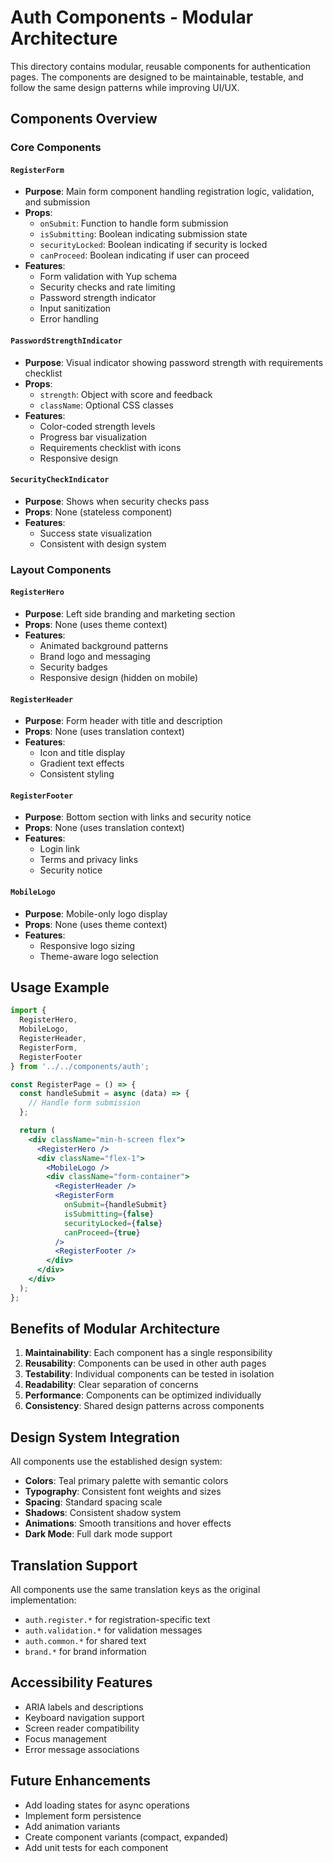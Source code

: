 # Auth Components - Modular Architecture

This directory contains modular, reusable components for authentication pages. The components are designed to be maintainable, testable, and follow the same design patterns while improving UI/UX.

## Components Overview

### Core Components

#### `RegisterForm`
- **Purpose**: Main form component handling registration logic, validation, and submission
- **Props**: 
  - `onSubmit`: Function to handle form submission
  - `isSubmitting`: Boolean indicating submission state
  - `securityLocked`: Boolean indicating if security is locked
  - `canProceed`: Boolean indicating if user can proceed
- **Features**: 
  - Form validation with Yup schema
  - Security checks and rate limiting
  - Password strength indicator
  - Input sanitization
  - Error handling

#### `PasswordStrengthIndicator`
- **Purpose**: Visual indicator showing password strength with requirements checklist
- **Props**: 
  - `strength`: Object with score and feedback
  - `className`: Optional CSS classes
- **Features**: 
  - Color-coded strength levels
  - Progress bar visualization
  - Requirements checklist with icons
  - Responsive design

#### `SecurityCheckIndicator`
- **Purpose**: Shows when security checks pass
- **Props**: None (stateless component)
- **Features**: 
  - Success state visualization
  - Consistent with design system

### Layout Components

#### `RegisterHero`
- **Purpose**: Left side branding and marketing section
- **Props**: None (uses theme context)
- **Features**: 
  - Animated background patterns
  - Brand logo and messaging
  - Security badges
  - Responsive design (hidden on mobile)

#### `RegisterHeader`
- **Purpose**: Form header with title and description
- **Props**: None (uses translation context)
- **Features**: 
  - Icon and title display
  - Gradient text effects
  - Consistent styling

#### `RegisterFooter`
- **Purpose**: Bottom section with links and security notice
- **Props**: None (uses translation context)
- **Features**: 
  - Login link
  - Terms and privacy links
  - Security notice

#### `MobileLogo`
- **Purpose**: Mobile-only logo display
- **Props**: None (uses theme context)
- **Features**: 
  - Responsive logo sizing
  - Theme-aware logo selection

## Usage Example

```jsx
import {
  RegisterHero,
  MobileLogo,
  RegisterHeader,
  RegisterForm,
  RegisterFooter
} from '../../components/auth';

const RegisterPage = () => {
  const handleSubmit = async (data) => {
    // Handle form submission
  };

  return (
    <div className="min-h-screen flex">
      <RegisterHero />
      <div className="flex-1">
        <MobileLogo />
        <div className="form-container">
          <RegisterHeader />
          <RegisterForm 
            onSubmit={handleSubmit}
            isSubmitting={false}
            securityLocked={false}
            canProceed={true}
          />
          <RegisterFooter />
        </div>
      </div>
    </div>
  );
};
```

## Benefits of Modular Architecture

1. **Maintainability**: Each component has a single responsibility
2. **Reusability**: Components can be used in other auth pages
3. **Testability**: Individual components can be tested in isolation
4. **Readability**: Clear separation of concerns
5. **Performance**: Components can be optimized individually
6. **Consistency**: Shared design patterns across components

## Design System Integration

All components use the established design system:
- **Colors**: Teal primary palette with semantic colors
- **Typography**: Consistent font weights and sizes
- **Spacing**: Standard spacing scale
- **Shadows**: Consistent shadow system
- **Animations**: Smooth transitions and hover effects
- **Dark Mode**: Full dark mode support

## Translation Support

All components use the same translation keys as the original implementation:
- `auth.register.*` for registration-specific text
- `auth.validation.*` for validation messages
- `auth.common.*` for shared text
- `brand.*` for brand information

## Accessibility Features

- ARIA labels and descriptions
- Keyboard navigation support
- Screen reader compatibility
- Focus management
- Error message associations

## Future Enhancements

- Add loading states for async operations
- Implement form persistence
- Add animation variants
- Create component variants (compact, expanded)
- Add unit tests for each component
